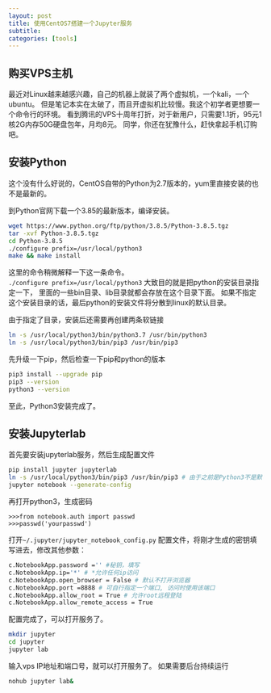 ```yaml
---
layout: post
title: 使用CentOS7搭建一个Jupyter服务
subtitle: 
categories: [tools]
---
```



## 购买VPS主机

最近对Linux越来越感兴趣，自己的机器上就装了两个虚拟机，一个kali，一个ubuntu。
但是笔记本实在太破了，而且开虚拟机比较慢。我这个初学者更想要一个命令行的环境。
看到腾讯的VPS十周年打折，对于新用户，只需要1.1折，95元1核2G内存50G硬盘包年，月均8元。
同学，你还在犹豫什么，赶快拿起手机订购吧。

## 安装Python

这个没有什么好说的，CentOS自带的Python为2.7版本的，yum里直接安装的也不是最新的。  

到Python官网下载一个3.85的最新版本，编译安装。

```bash
wget https://www.python.org/ftp/python/3.8.5/Python-3.8.5.tgz
tar -xvf Python-3.8.5.tgz
cd Python-3.8.5
./configure prefix=/usr/local/python3
make && make install
```

这里的命令稍微解释一下这一条命令。  
`./configure prefix=/usr/local/python3`
大致目的就是把python的安装目录指定一下，
里面的一些bin目录、lib目录就都会存放在这个目录下面。
如果不指定这个安装目录的话，最后python的安装文件将分散到linux的默认目录。

由于指定了目录，安装后还需要再创建两条软链接

```bash
ln -s /usr/local/python3/bin/python3.7 /usr/bin/python3
ln -s /usr/local/python3/bin/pip3 /usr/bin/pip3
```

先升级一下pip，然后检查一下pip和python的版本

```bash
pip3 install --upgrade pip
pip3 --version
python3 --version
```

至此，Python3安装完成了。

## 安装Jupyterlab

首先要安装jupyterlab服务，然后生成配置文件

```bash
pip install jupyter jupyterlab
ln -s /usr/local/python3/bin/pip3 /usr/bin/pip3 # 由于之前是Python3不是默认安装，需要自己去创建链接
jupyter notebook --generate-config
```

再打开python3，生成密码

```python3
>>>from notebook.auth import passwd
>>>passwd('yourpasswd')
```

打开`~/.jupyter/jupyter_notebook_config.py` 配置文件，将刚才生成的密钥填写进去，修改其他参数：

```bash
c.NotebookApp.password ='' #秘钥，填写
c.NotebookApp.ip='*' # *允许任何ip访问
c.NotebookApp.open_browser = False # 默认不打开浏览器
c.NotebookApp.port =8888 # 可自行指定一个端口, 访问时使用该端口
c.NotebookApp.allow_root = True # 允许root远程登陆
c.NotebookApp.allow_remote_access = True 
```

配置完成了，可以打开服务了。

```bash
mkdir jupyter
cd jupyter
jupyter lab
```

输入vps IP地址和端口号，就可以打开服务了。
如果需要后台持续运行

```bash
nohub jupyter lab&
```
